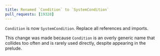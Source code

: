 ```yaml
---
title: Renamed `Condition` to `SystemCondition`
pull_requests: [19328]
---
```


`Condition` is now `SystemCondition`. Replace all references and imports.

This change was made because `Condition` is an overly generic name that collides too often and is rarely used directly, despite appearing in the prelude.
